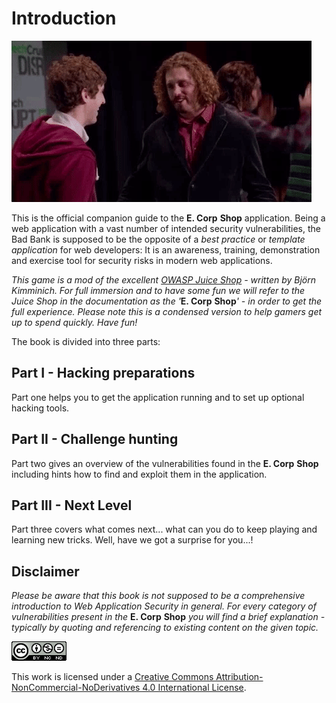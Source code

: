 # Introduction

![Welcome!](.gitbook/assets/welcome%20%281%29.gif)

This is the official companion guide to the **E. Corp** **Shop** application. Being a web application with a vast number of intended security vulnerabilities, the Bad Bank is supposed to be the opposite of a _best practice_ or _template application_ for web developers: It is an awareness, training, demonstration and exercise tool for security risks in modern web applications. 

_This game is a mod of the excellent_ [_OWASP Juice Shop_](https://www.owasp.org/index.php/OWASP_Juice_Shop_Project) _- written by Björn Kimminich. For full  immersion and to have some fun we will refer to the Juice Shop in the documentation as the '_**E. Corp** **Shop**_' - in order to get the full experience. Please note this is a condensed version to help gamers get up to spend quickly. Have fun!_

The book is divided into three parts:

## Part I - Hacking preparations

Part one helps you to get the application running and to set up optional hacking tools.

## Part II - Challenge hunting

Part two gives an overview of the vulnerabilities found in the **E. Corp** **Shop** including hints how to find and exploit them in the application.

## Part III - Next Level

Part three covers what comes next... what can you do to keep playing and learning new tricks. Well, have we got a surprise for you...!

## Disclaimer

_Please be aware that this book is not supposed to be a comprehensive introduction to Web Application Security in general. For every category of vulnerabilities present in the_  **E. Corp** **Shop**  _you will find a brief explanation - typically by quoting and referencing to existing content on the given topic._

[![CC BY-NC-ND 4.0](.gitbook/assets/cc_by-nc-nd_4.0.png)](https://creativecommons.org/licenses/by-nc-nd/4.0/)

This work is licensed under a [Creative Commons Attribution-NonCommercial-NoDerivatives 4.0 International License](https://creativecommons.org/licenses/by-nc-nd/4.0/).

